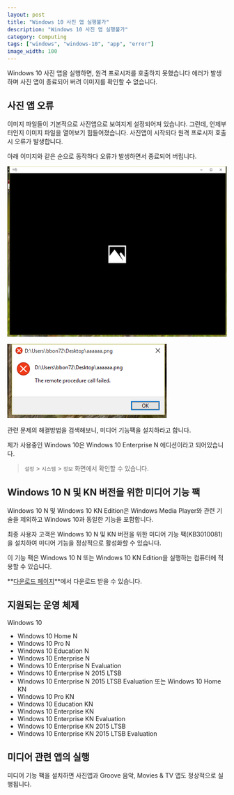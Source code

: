 ```yaml
---
layout: post
title: "Windows 10 사진 앱 실행불가"
description: "Windows 10 사진 앱 실행불가"
category: Computing
tags: ["windows", "windows-10", "app", "error"]
image_width: 100
---
```




Windows 10 사진 앱을 실행하면, 원격 프로시저를 호출하지 못했습니다 에러가 발생하며 사진 앱이 종료되어 버려 이미지를 확인할 수 없습니다.

## 사진 앱 오류

이미지 파일들이 기본적으로 사진앱으로 보여지게 설정되어져 있습니다.
그런데, 언제부터인지 이미지 파일을 열어보기 힘들어졌습니다. 사진앱이 시작되다 원격 프로시저 호출시 오류가 발생합니다.

아래 이미지와 같은 순으로 동작하다 오류가 발생하면서 종료되어 버립니다.

[![사진앱 시작](/images/2015/09/windows-10-media-pack/p-001.png)](/images/2015/09/windows-10-media-pack/p-001.png)

[![오류발생](/images/2015/09/windows-10-media-pack/p-002.png)](/images/2015/09/windows-10-media-pack/p-002.png)

관련 문제의 해결방법을 검색해보니, 미디어 기능팩을 설치하라고 합니다.

제가 사용중인 Windows 10은 Windows 10 Enterprise N 에디션이라고 되어있습니다.

> `설정` > `시스템` > `정보` 화면에서 확인할 수 있습니다.

## Windows 10 N 및 KN 버전을 위한 미디어 기능 팩

Windows 10 N 및 Windows 10 KN Edition은 Windows Media Player와 관련 기술을 제외하고 Windows 10과 동일한 기능을 포함합니다.

최종 사용자 고객은 Windows 10 N 및 KN 버전을 위한 미디어 기능 팩(KB3010081)을 설치하여 미디어 기능을 정상적으로 활성화할 수 있습니다.

이 기능 팩은 Windows 10 N 또는 Windows 10 KN Edition을 실행하는 컴퓨터에 적용할 수 있습니다.

**[다운로드 페이지](https://www.microsoft.com/ko-kr/download/details.aspx?id=48231)**에서 다운로드 받을 수 있습니다.

## 지원되는 운영 체제

Windows 10

* Windows 10 Home N
* Windows 10 Pro N
* Windows 10 Education N
* Windows 10 Enterprise N
* Windows 10 Enterprise N Evaluation
* Windows 10 Enterprise N 2015 LTSB
* Windows 10 Enterprise N 2015 LTSB Evaluation 또는 Windows 10 Home KN
* Windows 10 Pro KN
* Windows 10 Education KN
* Windows 10 Enterprise KN
* Windows 10 Enterprise KN Evaluation
* Windows 10 Enterprise KN 2015 LTSB
* Windows 10 Enterprise KN 2015 LTSB Evaluation

## 미디어 관련 앱의 실행

미디어 기능 팩을 설치하면 사진앱과 Groove 음악, Movies & TV 앱도 정상적으로 실행됩니다.
